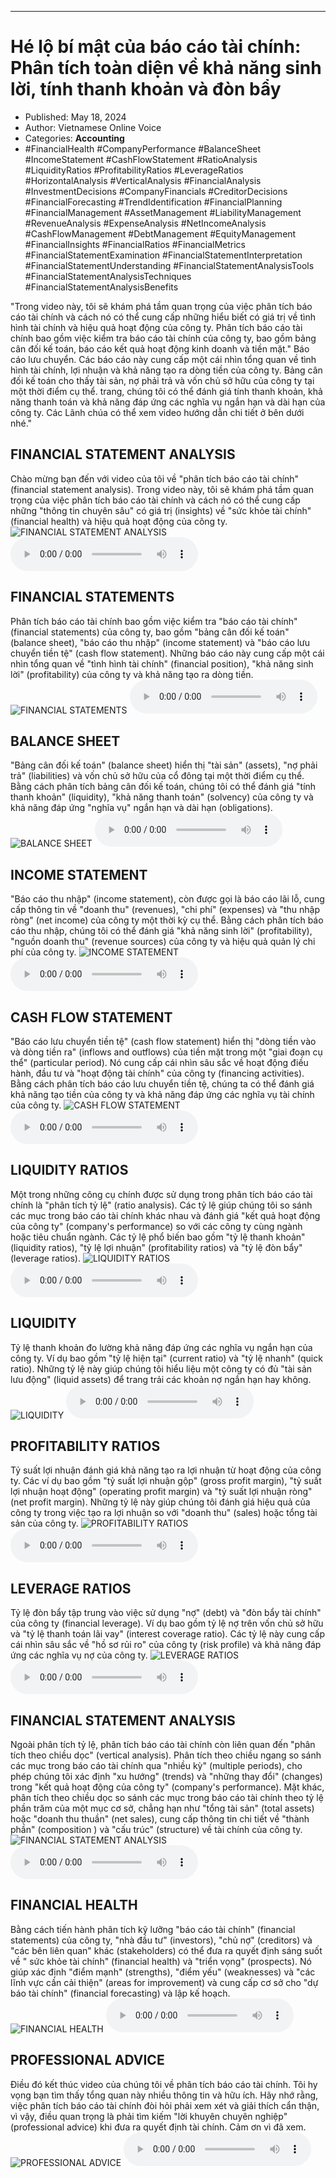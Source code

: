 
---

# Hé lộ bí mật của báo cáo tài chính: Phân tích toàn diện về khả năng sinh lời, tính thanh khoản và đòn bẩy

- Published: May 18, 2024
- Author: Vietnamese Online Voice
- Categories: **Accounting**
- #FinancialHealth #CompanyPerformance #BalanceSheet #IncomeStatement #CashFlowStatement #RatioAnalysis #LiquidityRatios #ProfitabilityRatios #LeverageRatios #HorizontalAnalysis #VerticalAnalysis #FinancialAnalysis #InvestmentDecisions #CompanyFinancials #CreditorDecisions #FinancialForecasting #TrendIdentification #FinancialPlanning #FinancialManagement #AssetManagement #LiabilityManagement #RevenueAnalysis #ExpenseAnalysis #NetIncomeAnalysis #CashFlowManagement #DebtManagement #EquityManagement #FinancialInsights #FinancialRatios #FinancialMetrics #FinancialStatementExamination #FinancialStatementInterpretation #FinancialStatementUnderstanding #FinancialStatementAnalysisTools #FinancialStatementAnalysisTechniques #FinancialStatementAnalysisBenefits

"Trong video này, tôi sẽ khám phá tầm quan trọng của việc phân tích báo cáo tài chính và cách nó có thể cung cấp những hiểu biết có giá trị về tình hình tài chính và hiệu quả hoạt động của công ty. Phân tích báo cáo tài chính bao gồm việc kiểm tra báo cáo tài chính của công ty, bao gồm bảng cân đối kế toán, báo cáo kết quả hoạt động kinh doanh và tiền mặt." Báo cáo lưu chuyển. Các báo cáo này cung cấp một cái nhìn tổng quan về tình hình tài chính, lợi nhuận và khả năng tạo ra dòng tiền của công ty. Bảng cân đối kế toán cho thấy tài sản, nợ phải trả và vốn chủ sở hữu của công ty tại một thời điểm cụ thể. trang, chúng tôi có thể đánh giá tính thanh khoản, khả năng thanh toán và khả năng đáp ứng các nghĩa vụ ngắn hạn và dài hạn của công ty. Các Lãnh chúa có thể xem video hướng dẫn chi tiết ở bên dưới nhé."


## FINANCIAL STATEMENT ANALYSIS

Chào mừng bạn đến với video của tôi về "phân tích báo cáo tài chính" (financial statement analysis). Trong video này, tôi sẽ khám phá tầm quan trọng của việc phân tích báo cáo tài chính và cách nó có thể cung cấp những "thông tin chuyên sâu" có giá trị (insights) về "sức khỏe tài chính" (financial health) và hiệu quả hoạt động của công ty.
![FINANCIAL STATEMENT ANALYSIS](https://http-archiver-apis-production-80.schnworks.com/storage/images/transitions/2024-05-18/transition--1508545946-Montserrat-SemiBold-880E4F.jpg)
<audio controls>
    <source src="https://http-archiver-apis-production-80.schnworks.com/storage/storage/audio/file-3880419113.mp3" type="audio/mpeg">
</audio>



## FINANCIAL STATEMENTS

Phân tích báo cáo tài chính bao gồm việc kiểm tra "báo cáo tài chính" (financial statements) của công ty, bao gồm "bảng cân đối kế toán" (balance sheet), "báo cáo thu nhập" (income statement) và "báo cáo lưu chuyển tiền tệ" (cash flow statement). Những báo cáo này cung cấp một cái nhìn tổng quan về "tình hình tài chính" (financial position), "khả năng sinh lời" (profitability) của công ty và khả năng tạo ra dòng tiền.
![FINANCIAL STATEMENTS](https://http-archiver-apis-production-80.schnworks.com/storage/images/transitions/2024-05-18/transition--3857103651-Montserrat-SemiBold-673AB7.jpg)
<audio controls>
    <source src="https://http-archiver-apis-production-80.schnworks.com/storage/storage/audio/file-15124670274.mp3" type="audio/mpeg">
</audio>



## BALANCE SHEET

"Bảng cân đối kế toán" (balance sheet) hiển thị "tài sản" (assets), "nợ phải trả" (liabilities) và vốn chủ sở hữu của cổ đông tại một thời điểm cụ thể. Bằng cách phân tích bảng cân đối kế toán, chúng tôi có thể đánh giá "tính thanh khoản" (liquidity), "khả năng thanh toán" (solvency) của công ty và khả năng đáp ứng "nghĩa vụ" ngắn hạn và dài hạn (obligations).
![BALANCE SHEET](https://http-archiver-apis-production-80.schnworks.com/storage/images/transitions/2024-05-18/transition--3014554402-Montserrat-Thin-7B1FA2.jpg)
<audio controls>
    <source src="https://http-archiver-apis-production-80.schnworks.com/storage/storage/audio/file-17510901983.mp3" type="audio/mpeg">
</audio>



## INCOME STATEMENT

"Báo cáo thu nhập" (income statement), còn được gọi là báo cáo lãi lỗ, cung cấp thông tin về "doanh thu" (revenues), "chi phí" (expenses) và "thu nhập ròng" (net income) của công ty một thời kỳ cụ thể. Bằng cách phân tích báo cáo thu nhập, chúng tôi có thể đánh giá "khả năng sinh lời" (profitability), "nguồn doanh thu" (revenue sources) của công ty và hiệu quả quản lý chi phí của công ty.
![INCOME STATEMENT](https://http-archiver-apis-production-80.schnworks.com/storage/images/transitions/2024-05-18/transition-744494154-Montserrat-Bold-004895.jpg)
<audio controls>
    <source src="https://http-archiver-apis-production-80.schnworks.com/storage/storage/audio/file-25569493861.mp3" type="audio/mpeg">
</audio>



## CASH FLOW STATEMENT

"Báo cáo lưu chuyển tiền tệ" (cash flow statement) hiển thị "dòng tiền vào và dòng tiền ra" (inflows and outflows) của tiền mặt trong một "giai đoạn cụ thể" (particular period). Nó cung cấp cái nhìn sâu sắc về hoạt động điều hành, đầu tư và "hoạt động tài chính" của công ty (financing activities). Bằng cách phân tích báo cáo lưu chuyển tiền tệ, chúng ta có thể đánh giá khả năng tạo tiền của công ty và khả năng đáp ứng các nghĩa vụ tài chính của công ty.
![CASH FLOW STATEMENT](https://http-archiver-apis-production-80.schnworks.com/storage/images/transitions/2024-05-18/transition--23220541208-Montserrat-Thin-673AB7.jpg)
<audio controls>
    <source src="https://http-archiver-apis-production-80.schnworks.com/storage/storage/audio/file-32501509412.mp3" type="audio/mpeg">
</audio>



## LIQUIDITY RATIOS

Một trong những công cụ chính được sử dụng trong phân tích báo cáo tài chính là "phân tích tỷ lệ" (ratio analysis). Các tỷ lệ giúp chúng tôi so sánh các mục trong báo cáo tài chính khác nhau và đánh giá "kết quả hoạt động của công ty" (company's performance) so với các công ty cùng ngành hoặc tiêu chuẩn ngành. Các tỷ lệ phổ biến bao gồm "tỷ lệ thanh khoản" (liquidity ratios), "tỷ lệ lợi nhuận" (profitability ratios) và "tỷ lệ đòn bẩy" (leverage ratios).
![LIQUIDITY RATIOS](https://http-archiver-apis-production-80.schnworks.com/storage/images/transitions/2024-05-18/transition-7373578380-Montserrat-ExtraBold-7B1FA2.jpg)
<audio controls>
    <source src="https://http-archiver-apis-production-80.schnworks.com/storage/storage/audio/file-2616910873.mp3" type="audio/mpeg">
</audio>



## LIQUIDITY

Tỷ lệ thanh khoản đo lường khả năng đáp ứng các nghĩa vụ ngắn hạn của công ty. Ví dụ bao gồm "tỷ lệ hiện tại" (current ratio) và "tỷ lệ nhanh" (quick ratio). Những tỷ lệ này giúp chúng tôi hiểu liệu một công ty có đủ "tài sản lưu động" (liquid assets) để trang trải các khoản nợ ngắn hạn hay không.
![LIQUIDITY](https://http-archiver-apis-production-80.schnworks.com/storage/images/transitions/2024-05-18/transition-18289499423-Montserrat-Regular-1A237E.jpg)
<audio controls>
    <source src="https://http-archiver-apis-production-80.schnworks.com/storage/storage/audio/file-4078653693.mp3" type="audio/mpeg">
</audio>



## PROFITABILITY RATIOS

Tỷ suất lợi nhuận đánh giá khả năng tạo ra lợi nhuận từ hoạt động của công ty. Các ví dụ bao gồm "tỷ suất lợi nhuận gộp" (gross profit margin), "tỷ suất lợi nhuận hoạt động" (operating profit margin) và "tỷ suất lợi nhuận ròng" (net profit margin). Những tỷ lệ này giúp chúng tôi đánh giá hiệu quả của công ty trong việc tạo ra lợi nhuận so với "doanh thu" (sales) hoặc tổng tài sản của công ty.
![PROFITABILITY RATIOS](https://http-archiver-apis-production-80.schnworks.com/storage/images/transitions/2024-05-18/transition-327231952-Montserrat-SemiBold-7B1FA2.jpg)
<audio controls>
    <source src="https://http-archiver-apis-production-80.schnworks.com/storage/storage/audio/file-7248487165.mp3" type="audio/mpeg">
</audio>



## LEVERAGE RATIOS

Tỷ lệ đòn bẩy tập trung vào việc sử dụng "nợ" (debt) và "đòn bẩy tài chính" của công ty (financial leverage). Ví dụ bao gồm tỷ lệ nợ trên vốn chủ sở hữu và "tỷ lệ thanh toán lãi vay" (interest coverage ratio). Các tỷ lệ này cung cấp cái nhìn sâu sắc về "hồ sơ rủi ro" của công ty (risk profile) và khả năng đáp ứng các nghĩa vụ nợ của công ty.
![LEVERAGE RATIOS](https://http-archiver-apis-production-80.schnworks.com/storage/images/transitions/2024-05-18/transition-34639006216-Montserrat-Thin-880E4F.jpg)
<audio controls>
    <source src="https://http-archiver-apis-production-80.schnworks.com/storage/storage/audio/file-7732908658.mp3" type="audio/mpeg">
</audio>



## FINANCIAL STATEMENT ANALYSIS

Ngoài phân tích tỷ lệ, phân tích báo cáo tài chính còn liên quan đến "phân tích theo chiều dọc" (vertical analysis). Phân tích theo chiều ngang so sánh các mục trong báo cáo tài chính qua "nhiều kỳ" (multiple periods), cho phép chúng tôi xác định "xu hướng" (trends) và "những thay đổi" (changes) trong "kết quả hoạt động của công ty" (company's performance). Mặt khác, phân tích theo chiều dọc so sánh các mục trong báo cáo tài chính theo tỷ lệ phần trăm của một mục cơ sở, chẳng hạn như "tổng tài sản" (total assets) hoặc "doanh thu thuần" (net sales), cung cấp thông tin chi tiết về "thành phần" (composition ) và "cấu trúc" (structure) về tài chính của công ty.
![FINANCIAL STATEMENT ANALYSIS](https://http-archiver-apis-production-80.schnworks.com/storage/images/transitions/2024-05-18/transition--28604620472-Montserrat-ExtraBold-004895.jpg)
<audio controls>
    <source src="https://http-archiver-apis-production-80.schnworks.com/storage/storage/audio/file-18108776364.mp3" type="audio/mpeg">
</audio>



## FINANCIAL HEALTH

Bằng cách tiến hành phân tích kỹ lưỡng "báo cáo tài chính" (financial statements) của công ty, "nhà đầu tư" (investors), "chủ nợ" (creditors) và "các bên liên quan" khác (stakeholders) có thể đưa ra quyết định sáng suốt về " sức khỏe tài chính" (financial health) và "triển vọng" (prospects). Nó giúp xác định "điểm mạnh" (strengths), "điểm yếu" (weaknesses) và "các lĩnh vực cần cải thiện" (areas for improvement) và cung cấp cơ sở cho "dự báo tài chính" (financial forecasting) và lập kế hoạch.
![FINANCIAL HEALTH](https://http-archiver-apis-production-80.schnworks.com/storage/images/transitions/2024-05-18/transition-20733561025-Montserrat-Bold-4A148C.jpg)
<audio controls>
    <source src="https://http-archiver-apis-production-80.schnworks.com/storage/storage/audio/file-23884344710.mp3" type="audio/mpeg">
</audio>



## PROFESSIONAL ADVICE

Điều đó kết thúc video của chúng tôi về phân tích báo cáo tài chính. Tôi hy vọng bạn tìm thấy tổng quan này nhiều thông tin và hữu ích. Hãy nhớ rằng, việc phân tích báo cáo tài chính đòi hỏi phải xem xét và giải thích cẩn thận, vì vậy, điều quan trọng là phải tìm kiếm "lời khuyên chuyên nghiệp" (professional advice) khi đưa ra quyết định tài chính. Cảm ơn vì đã xem.
![PROFESSIONAL ADVICE](https://http-archiver-apis-production-80.schnworks.com/storage/images/transitions/2024-05-18/transition-16536918240-Montserrat-Black-7B1FA2.jpg)
<audio controls>
    <source src="https://http-archiver-apis-production-80.schnworks.com/storage/storage/audio/file-16087909095.mp3" type="audio/mpeg">
</audio>

